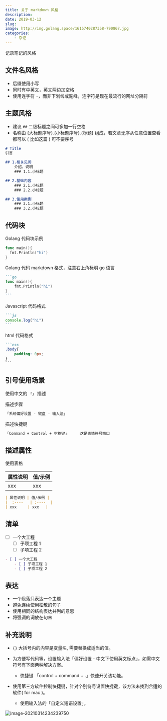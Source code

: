 ```yaml
---
title: 关于 markdown 风格
description: 
date: 2019-03-12
slug: 
image: http://img.golang.space/1615740287358-790867.jpg
categories:
    - 杂记
---
```


记录笔记的风格

## 文件名风格

+ 后缀使用小写
+ 同时有中英文，英文两边加空格
+ 使用连字符 `-`，而非下划线或驼峰，连字符是现在最流行的网址分隔符



## 主题风格

+ 建议 `##` 二级标题之间可多加一行空格 
+ 名称由   {大标题序号}.{小标题序号}.{标题} 组成，若文章无序从任意位置查看都可以 ( 比如这篇 ) 可不要序号

```markdown
# Title
引言

## 1.相关见闻
	介绍、说明
	### 1.1.小标题

## 2.基础内容
	### 2.1.小标题
	### 2.2.小标题

## 3.使用案例
	### 3.1.小标题
	### 3.2.小标题
```



## 代码块

Golang 代码块示例

```go
func main(){
  fmt.Println("hi")
}
```

Golang 代码 markdown 格式，注意右上角标明 go 语言

```markdown
```go
func main(){
	fmt.Println("hi")
}
​```
```

Javascript 代码格式

```markdown
```js
console.log("hi")
​```
```

html 代码格式

```markdown
```css
.body{
	padding: 0px;
}
​```
```



## 引号使用场景

使用中文的 `「」` 描述

描述步骤

```markdown
「系统偏好设置 - 键盘 - 输入法」
```

描述快捷键

```markdown
「Command + Control + 空格键」     这是表情符号窗口
```



## 描述属性

使用表格

| 属性说明 | 值/示例 |
| -------- | ------- |
| xxx      | xxx     |

```markdown
| 属性说明 | 值/示例 |
|  :----   | :----  |
| xxx     | xxx   |
```



## 清单

- [ ] 一个大工程
  - [ ] 子项工程 1
  - [ ] 子项工程 2

```markdown
- [ ] 一个大工程
	- [ ] 子项工程 1
	- [ ] 子项工程 2
```



## 表达

+ 一个段落只表达一个主题
+ 避免连续使用松散的句子
+ 使用相同的结构表达并列的意思
+ 将强调的词放在句末



## 补充说明

+ `{}`  大括号内的内容是变量名, 需要替换成适当的值。

+ 为方便写代码等，设置输入法「偏好设置 - 中文下使用英文标点」，如需中文符号有下面两种解决方案。

  + 快捷键 「control + command + .」快速开关该功能。
+ 使用第三方软件控制快捷键，针对个别符号设置快捷键，该方法未找到合适的软件( for mac )。
  + 使用输入法的「自定义短语设置」。


![image-20210314234239750](http://img.golang.space/1615736559926-image-20210314234239750.png)

